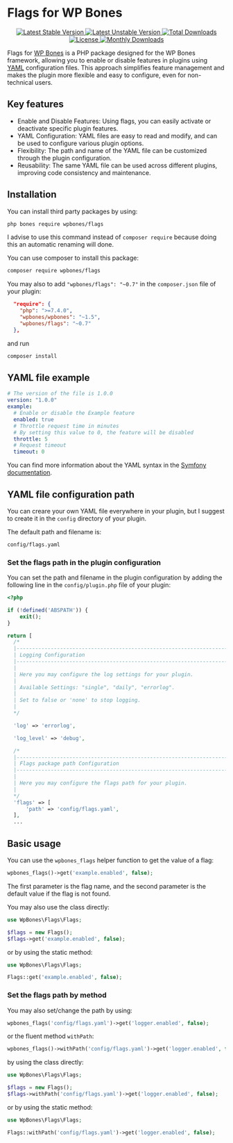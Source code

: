 # Flags for WP Bones

<p align="center">

  <a href="https://packagist.org/packages/wpbones/flags">
   <img src="https://poser.pugx.org/wpbones/flags/v/stable?style=for-the-badge" alt="Latest Stable Version" />
  </a>

  <a href="https://packagist.org/packages/wpbones/flags">
   <img src="https://poser.pugx.org/wpbones/flags/v/unstable?style=for-the-badge" alt="Latest Unstable Version" />
  </a>

  <a href="https://packagist.org/packages/wpbones/flags">
   <img src="https://poser.pugx.org/wpbones/flags/downloads?style=for-the-badge" alt="Total Downloads" />
  </a>

  <a href="https://packagist.org/packages/wpbones/flags">
   <img src="https://poser.pugx.org/wpbones/flags/license?style=for-the-badge" alt="License" />
  </a>

  <a href="https://packagist.org/packages/wpbones/flags">
   <img src="https://poser.pugx.org/wpbones/flags/d/monthly?style=for-the-badge" alt="Monthly Downloads" />
  </a>

</p>

Flags for [WP Bones](https://wpbones.vercel.app) is a PHP package designed for the WP Bones framework, allowing you to enable or disable features in plugins using [YAML](https://yaml.org/) configuration files.
This approach simplifies feature management and makes the plugin more flexible and easy to configure, even for non-technical users.

## Key features
 - Enable and Disable Features: Using flags, you can easily activate or deactivate specific plugin features.
 - YAML Configuration: YAML files are easy to read and modify, and can be used to configure various plugin options.
 - Flexibility: The path and name of the YAML file can be customized through the plugin configuration.
 - Reusability: The same YAML file can be used across different plugins, improving code consistency and maintenance.

## Installation

You can install third party packages by using:

```sh
php bones require wpbones/flags
```

I advise to use this command instead of `composer require` because doing this an automatic renaming will done.

You can use composer to install this package:

```sh
composer require wpbones/flags
```

You may also to add `"wpbones/flags": "~0.7"` in the `composer.json` file of your plugin:

```json
  "require": {
    "php": ">=7.4.0",
    "wpbones/wpbones": "~1.5",
    "wpbones/flags": "~0.7"
  },
```

and run

```sh
composer install
```

## YAML file example

```yaml
# The version of the file is 1.0.0
version: "1.0.0"
example:
  # Enable or disable the Example feature
  enabled: true
  # Throttle request time in minutes
  # By setting this value to 0, the feature will be disabled
  throttle: 5
  # Request timeout
  timeout: 0
```

You can find more information about the YAML syntax in the [Symfony documentation](https://symfony.com/doc/current/components/yaml.html).

## YAML file configuration path

You can creare your own YAML file everywhere in your plugin, but I suggest to create it in the `config` directory of your plugin.

The default path and filename is:

```sh
config/flags.yaml
```

### Set the flags path in the plugin configuration

You can set the path and filename in the plugin configuration by adding the following line in the `config/plugin.php` file of your plugin:

```php
<?php

if (!defined('ABSPATH')) {
    exit();
}

return [
  /*
  |--------------------------------------------------------------------------
  | Logging Configuration
  |--------------------------------------------------------------------------
  |
  | Here you may configure the log settings for your plugin.
  |
  | Available Settings: "single", "daily", "errorlog".
  |
  | Set to false or 'none' to stop logging.
  |
  */

  'log' => 'errorlog',

  'log_level' => 'debug',

  /*
  |--------------------------------------------------------------------------
  | Flags package path Configuration
  |--------------------------------------------------------------------------
  |
  | Here you may configure the flags path for your plugin.
  |
  */
  'flags' => [
      'path' => 'config/flags.yaml',
  ],
  ...
```

## Basic usage

You can use the `wpbones_flags` helper function to get the value of a flag:

```php
wpbones_flags()->get('example.enabled', false);
```

The first parameter is the flag name, and the second parameter is the default value if the flag is not found.

You may also use the class directly:

```php
use WpBones\Flags\Flags;

$flags = new Flags();
$flags->get('example.enabled', false);
```

or by using the static method:

```php
use WpBones\Flags\Flags;

Flags::get('example.enabled', false);
```

### Set the flags path by method

You may also set/change the path by using:

```php
wpbones_flags('config/flags.yaml')->get('logger.enabled', false);
```

or the fluent method `withPath`:

```php
wpbones_flags()->withPath('config/flags.yaml')->get('logger.enabled', false);
```

by using the class directly:

```php
use WpBones\Flags\Flags;

$flags = new Flags();
$flags->withPath('config/flags.yaml')->get('logger.enabled', false);
```

or by using the static method:

```php
use WpBones\Flags\Flags;

Flags::withPath('config/flags.yaml')->get('logger.enabled', false);
```



